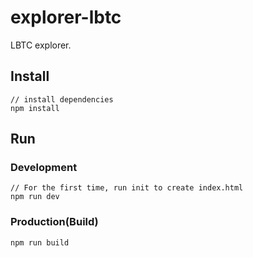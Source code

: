 # explorer-lbtc
LBTC explorer.

## Install
```bush
// install dependencies
npm install
```
## Run
### Development
```bush
// For the first time, run init to create index.html
npm run dev
```
### Production(Build)
```bush
npm run build
```
